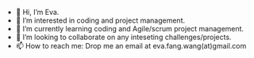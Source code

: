 - 👋 Hi, I’m Eva.
- 👀 I’m interested in coding and project management.
- 🌱 I’m currently learning coding and Agile/scrum project management. 
- 💞️ I’m looking to collaborate on any inteseting challenges/projects. 
- 📫 How to reach me: Drop me an email at eva.fang.wang(at)gmail.com

<!---
evawf/evawf is a ✨ special ✨ repository because its `README.md` (this file) appears on your GitHub profile.
You can click the Preview link to take a look at your changes.
--->

